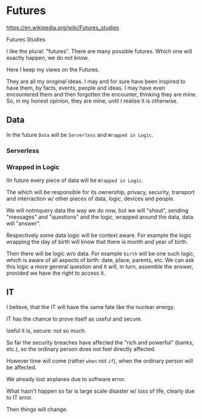 # Futures

https://en.wikipedia.org/wiki/Futures_studies

Futures Studies

I like the plural: "futures". There are many possible futures. Which one will exactly happen, we do not know.

Here I keep my views on the Futures.

They are all my oroginal ideas. I may and for sure have been inspired to have them, by facts, events, people and ideas. I may have even encountered them and then forgotten the encounter, thinking they are mine. So, in my honest opinion, they are mine, until I realise it is otherwise.

## Data

In the future `Data` will be `Serverless` and `Wrapped in Logic`.

### Serverless

### Wrapped in Logic

IIn future every piece of data will be `Wrapped in Logic`.

The  which will be responsible for its ownership,  privacy, security, transport and interraction w/ other pieces of data, logic, devices and people.

We will notmquery data the way we do now, but we will "shout", sending "messages" and "questions" and the logic, wrapped around the data, data will "answer".

Respectively some data logic will be context aware. For example the logic wrapping the day of birth will know that there is month and year of birth.

Then there will be logic w/o data. For example `birth` will be one such logic, which is aware of all aspects of birth: date, place, parents, etc. We can ask this logic a more general question and it will, in turn, assemble the answer, provided we have the right to access it.

## IT

I believe, that the IT will have the same fate like the nuclear energy.

IT has the chance to prove itself as useful and secure.

Iseful it is, secure: not so much.

So far the security breaches have affected the "rich and powerful" (banks, etc.), so the ordinary person does not feel directly affected.

However time will come (rather `when` not `if`), when the ordinary person will be affected.

We already lost airplanes due to software error.

What hasn't happen so far is large scale disaster w/ loss of life, clearly due to IT error.

Then things will change.
